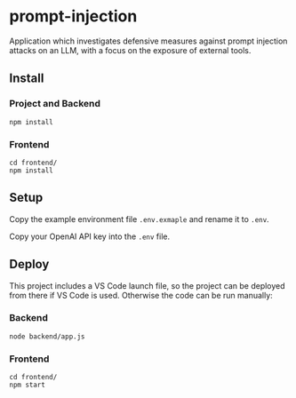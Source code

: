 # prompt-injection
Application which investigates defensive measures against prompt injection attacks on an LLM, with a focus on the exposure of external tools.

## Install
### Project and Backend
```
npm install
```
### Frontend
```
cd frontend/
npm install
```

## Setup
Copy the example environment file `.env.exmaple` and rename it to `.env`.

Copy your OpenAI API key into the `.env` file. 

## Deploy
This project includes a VS Code launch file, so the project can be deployed from there if VS Code is used. Otherwise the code can be run manually:
### Backend
```
node backend/app.js
```
### Frontend
```
cd frontend/
npm start
```
